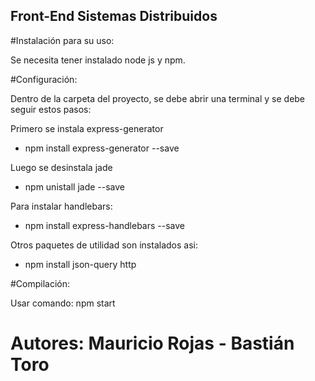 ## Front-End Sistemas Distribuidos

#Instalación para su uso:

Se necesita tener instalado node js y npm.

#Configuración:

Dentro de la carpeta del proyecto, se debe abrir una terminal y se debe seguir estos pasos:

Primero se instala express-generator

* npm install express-generator --save

Luego se desinstala jade

* npm unistall jade --save

Para instalar handlebars:

* npm install express-handlebars --save

Otros paquetes de utilidad son instalados asi:

* npm install json-query http

#Compilación:

Usar comando: npm start

# Autores: Mauricio Rojas - Bastián Toro